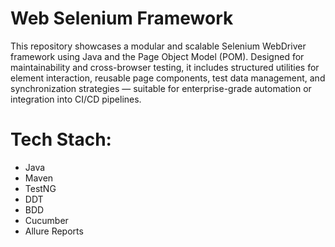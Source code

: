 # Web Selenium Framework
This repository showcases a modular and scalable Selenium WebDriver framework using Java and the Page Object Model (POM). Designed for maintainability and cross-browser testing, it includes structured utilities for element interaction, reusable page components, test data management, and synchronization strategies — suitable for enterprise-grade automation or integration into CI/CD pipelines.

# Tech Stach:
- Java
- Maven
- TestNG
- DDT
- BDD
- Cucumber
- Allure Reports
